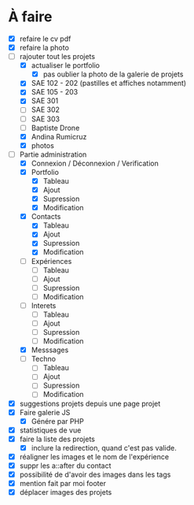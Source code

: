 # À faire

- [x] refaire le cv pdf
- [x] refaire la photo
- [ ] rajouter tout les projets
    - [x] actualiser le portfolio
        - [x] pas oublier la photo de la galerie de projets
    - [x] SAE 102 - 202 (pastilles et affiches notamment)
    - [x] SAE 105 - 203
    - [x] SAE 301
    - [ ] SAE 302
    - [ ] SAE 303
    - [ ] Baptiste Drone
    - [x] Andina Rumicruz
    - [x] photos 
- [ ] Partie administration
    - [x] Connexion / Déconnexion / Verification
    - [x] Portfolio
        -[x] Tableau
        -[x] Ajout
        -[x] Supression
        -[x] Modification
    - [x] Contacts
        -[x] Tableau
        -[x] Ajout
        -[x] Supression
        -[x] Modification
    - [ ] Expériences
        -[ ] Tableau
        -[ ] Ajout
        -[ ] Supression
        -[ ] Modification
    - [ ] Interets
        -[ ] Tableau
        -[ ] Ajout
        -[ ] Supression
        -[ ] Modification
    - [x] Messsages
    - [ ] Techno
        -[ ] Tableau
        -[ ] Ajout
        -[ ] Supression
        -[ ] Modification
- [x] suggestions projets depuis une page projet
- [x] Faire galerie JS
    - [x] Génére par PHP
- [x] statistiques de vue
- [x] faire la liste des projets
    - [x] inclure la redirection, quand c'est pas valide.
- [x] réaligner les images et le nom de l'expérience
- [x] suppr les a::after du contact
- [x] possibilité de d'avoir des images dans les tags
- [x] mention fait par moi footer
- [x] déplacer images des projets
